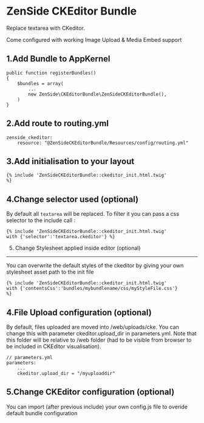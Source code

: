 ZenSide CKEditor Bundle
=======================

Replace textarea with CKeditor.

Come configured with working Image Upload & Media Embed support

1.Add Bundle to AppKernel
--------------
    public function registerBundles()
    {
        $bundles = array(
            ...
            new ZenSide\CKEditorBundle\ZenSideCKEditorBundle(),
        )
    }

2.Add route to routing.yml
--------------
    zenside_ckeditor:
        resource: "@ZenSideCKEditorBundle/Resources/config/routing.yml"

3.Add initialisation to your layout
--------------

<code>{% include 'ZenSideCKEditorBundle::ckeditor_init.html.twig' %}</code>
    
4.Change selector used (optional)
--------------
By default all <code>textarea</code> will be replaced. To filter it you can pass a css selector to the include call :

<code>{% include 'ZenSideCKEditorBundle::ckeditor_init.html.twig' with {'selector':'textarea.ckeditor'} %}</code>

5. Change Stylesheet applied inside editor (optional)
--------------
You can overwrite the default styles of the ckeditor by giving your own stylesheet asset path to the init file

<code>{% include 'ZenSideCKEditorBundle::ckeditor_init.html.twig' with {'contentsCss':'bundles/mybundlename/css/myStyleFile.css'} %}</code>
    
4.File Upload configuration (optional)
--------------
By default, files uploaded are moved into /web/uploads/cke. You can change this with parameter ckeditor.upload_dir in parameters.yml.
Note that this folder will be relative to /web folder (had to be visible from browser to be included in CKEditor visualisation).

    // parameters.yml
    parameters:
        ...
        ckeditor.upload_dir = "/myuploaddir"
    
5.Change CKEditor configuration (optional)
--------------
You can import (after previous include) your own config.js file to overide default bundle configuration
